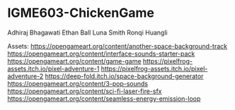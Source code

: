# IGME603-ChickenGame
Adhiraj Bhagawati
Ethan Ball
Luna Smith
Ronqi Huangli

Assets:
https://opengameart.org/content/another-space-background-track
https://opengameart.org/content/interface-sounds-starter-pack
https://opengameart.org/content/game-game
https://pixelfrog-assets.itch.io/pixel-adventure-1 
https://pixelfrog-assets.itch.io/pixel-adventure-2
https://deep-fold.itch.io/space-background-generator
https://opengameart.org/content/3-pop-sounds
https://opengameart.org/content/sci-fi-laser-fire-sfx
https://opengameart.org/content/seamless-energy-emission-loop

